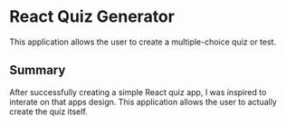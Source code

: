 # React Quiz Generator

This application allows the user to create a multiple-choice quiz or test.

## Summary

After successfully creating a simple React quiz app, I was inspired to interate on that apps design. This application allows the user to actually create the quiz itself.
